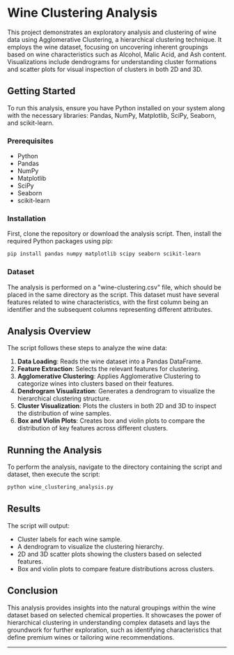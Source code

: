 # Wine Clustering Analysis

This project demonstrates an exploratory analysis and clustering of wine data using Agglomerative Clustering, a hierarchical clustering technique. It employs the wine dataset, focusing on uncovering inherent groupings based on wine characteristics such as Alcohol, Malic Acid, and Ash content. Visualizations include dendrograms for understanding cluster formations and scatter plots for visual inspection of clusters in both 2D and 3D.

## Getting Started

To run this analysis, ensure you have Python installed on your system along with the necessary libraries: Pandas, NumPy, Matplotlib, SciPy, Seaborn, and scikit-learn.

### Prerequisites

- Python
- Pandas
- NumPy
- Matplotlib
- SciPy
- Seaborn
- scikit-learn

### Installation

First, clone the repository or download the analysis script. Then, install the required Python packages using pip:

```bash
pip install pandas numpy matplotlib scipy seaborn scikit-learn
```

### Dataset

The analysis is performed on a "wine-clustering.csv" file, which should be placed in the same directory as the script. This dataset must have several features related to wine characteristics, with the first column being an identifier and the subsequent columns representing different attributes.

## Analysis Overview

The script follows these steps to analyze the wine data:

1. **Data Loading**: Reads the wine dataset into a Pandas DataFrame.
2. **Feature Extraction**: Selects the relevant features for clustering.
3. **Agglomerative Clustering**: Applies Agglomerative Clustering to categorize wines into clusters based on their features.
4. **Dendrogram Visualization**: Generates a dendrogram to visualize the hierarchical clustering structure.
5. **Cluster Visualization**: Plots the clusters in both 2D and 3D to inspect the distribution of wine samples.
6. **Box and Violin Plots**: Creates box and violin plots to compare the distribution of key features across different clusters.

## Running the Analysis

To perform the analysis, navigate to the directory containing the script and dataset, then execute the script:

```bash
python wine_clustering_analysis.py
```

## Results

The script will output:

- Cluster labels for each wine sample.
- A dendrogram to visualize the clustering hierarchy.
- 2D and 3D scatter plots showing the clusters based on selected features.
- Box and violin plots to compare feature distributions across clusters.

## Conclusion

This analysis provides insights into the natural groupings within the wine dataset based on selected chemical properties. It showcases the power of hierarchical clustering in understanding complex datasets and lays the groundwork for further exploration, such as identifying characteristics that define premium wines or tailoring wine recommendations.

---
